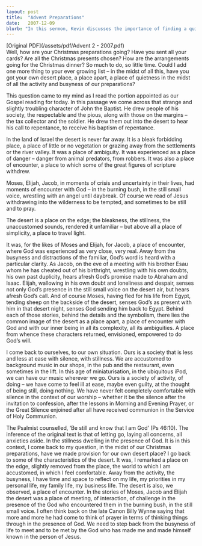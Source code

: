 ```yaml
---
layout: post
title:  "Advent Preparations"
date:   2007-12-09
blurb: "In this sermon, Kevin discusses the importance of finding a quiet place amidst the busyness of Christmas preparations. He draws parallels between the desert places in the Bible, where key figures had encounters with God, and our own need for a 'desert place' in our lives. He encourages listeners to find their own place of quiet and encounter with God amidst the busyness of life."
---
```

[Original PDF](/assets/pdf/Advent 2 - 2007.pdf)    
Well, how are your Christmas preparations going? Have you sent all your cards? Are all the Christmas presents chosen? How are the arrangements going for the Christmas dinner? So much to do, so little time. Could I add one more thing to your ever growing list – in the midst of all this, have you got your own desert place, a place apart, a place of quietness in the midst of all the activity and busyness of our preparations?

This question came to my mind as I read the portion appointed as our Gospel reading for today. In this passage we come across that strange and slightly troubling character of John the Baptist. He drew people of his society, the respectable and the pious, along with those on the margins – the tax collector and the soldier. He drew them out into the desert to hear his call to repentance, to receive his baptism of repentance.

In the land of Israel the desert is never far away. It is a bleak forbidding place, a place of little or no vegetation or grazing away from the settlements or the river valley. It was a place of ambiguity. It was experienced as a place of danger – danger from animal predators, from robbers. It was also a place of encounter, a place to which some of the great figures of scripture withdrew.

Moses, Elijah, Jacob, in moments of crisis and uncertainty in their lives, had moments of encounter with God – in the burning bush, in the still small voice, wrestling with an angel until daybreak. Of course we read of Jesus withdrawing into the wilderness to be tempted, and sometimes to be still and to pray.

The desert is a place on the edge; the bleakness, the stillness, the unaccustomed sounds, rendered it unfamiliar – but above all a place of simplicity, a place to travel light.

It was, for the likes of Moses and Elijah, for Jacob, a place of encounter, where God was experienced as very close, very real. Away from the busyness and distractions of the familiar, God’s word is heard with a particular clarity. As Jacob, on the eve of a meeting with his brother Esau whom he has cheated out of his birthright, wrestling with his own doubts, his own past duplicity, hears afresh God’s promise made to Abraham and Isaac. Elijah, wallowing in his own doubt and loneliness and despair, senses not only God’s presence in the still small voice on the desert air, but hears afresh God’s call. And of course Moses, having fled for his life from Egypt, tending sheep on the backside of the desert, senses God’s as present with him in that desert night, senses God sending him back to Egypt. Behind each of those stories, behind the details and the symbolism, there lies the common image of the desert as a place apart, a place of encounter with God and with our inner being in all its complexity, all its ambiguities. A place from whence these characters returned, envisioned, empowered to do God’s will.

I come back to ourselves, to our own situation. Ours is a society that is less and less at ease with silence, with stillness. We are accustomed to background music in our shops, in the pub and the restaurant, even sometimes in the lift. In this age of miniaturisation, in the ubiquitous iPod, we can have our music wherever we go. Ours is a society of activity, of doing – we have come to feel ill at ease, maybe even guilty, at the thought of being still, doing nothing. We have never felt completely comfortable with silence in the context of our worship – whether it be the silence after the invitation to confession, after the lessons in Morning and Evening Prayer, or the Great Silence enjoined after all have received communion in the Service of Holy Communion.

The Psalmist counselled, ‘Be still and know that I am God’ (Ps 46:10). The inference of the original text is that of letting go, laying all concerns, all anxieties aside. In the stillness dwelling in the presence of God. It is in this context, I come back to my question, in the midst of our Christmas preparations, have we made provision for our own desert place? I go back to some of the characteristics of the desert. It was, I remarked a place on the edge, slightly removed from the place, the world to which I am accustomed, in which I feel comfortable. Away from the activity, the busyness, I have time and space to reflect on my life, my priorities in my personal life, my family life, my business life. The desert is also, we observed, a place of encounter. In the stories of Moses, Jacob and Elijah the desert was a place of meeting, of interaction, of challenge in the presence of the God who encountered them in the burning bush, in the still small voice. I often think back on the late Canon Billy Wynne saying that more and more he had come to think of prayer in terms of thinking things through in the presence of God. We need to step back from the busyness of life to meet and to be met by the God who has made me and made himself known in the person of Jesus.
